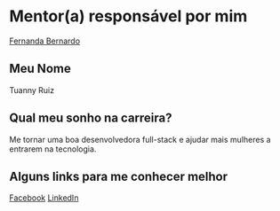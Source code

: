 # Mentor(a) responsável por mim

[Fernanda Bernardo](/profiles/mentors/profiles/fernandabernardo.md)

## Meu Nome

Tuanny Ruiz

## Qual meu sonho na carreira?

Me tornar uma boa desenvolvedora full-stack e ajudar mais mulheres a entrarem na tecnologia.

## Alguns links para me conhecer melhor

[Facebook](https://www.facebook.com/tuannyruiz)
[LinkedIn](https://br.linkedin.com/in/tuannyruiz)
